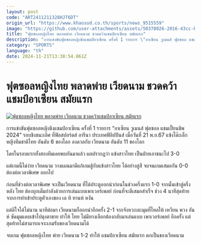 ```yaml
---
layout: post
code: "ART2411211328HJT6DT"
origin_url: "https://www.khaosod.co.th/sports/news_9515559"
image: "https://github.com/user-attachments/assets/50378026-2016-43cc-bf4c-4c3f8e1239ad"
title: "ฟุตซอลหญิงไทย พลาดพ่าย เวียดนาม ชวดคว้าแชมป์อาเซียน สมัยแรก"
description: "การแข่งขันฟุตซอลหญิงชิงแชมป์อาเซียน ครั้งที่ 1 รายการ \"อาเซียน วูเมนส์ ฟุตซอล แชมเปี้ยนชิพ 2024\" รอบชิงชนะเลิศ ที่ฟิลสปอร์ตส์ อารีนา ประเทศฟิลิปปินส์"
category: "SPORTS"
language: "th"
date: 2024-11-21T13:38:54.861Z
---
```


# ฟุตซอลหญิงไทย พลาดพ่าย เวียดนาม ชวดคว้าแชมป์อาเซียน สมัยแรก

[![ฟุตซอลหญิงไทย พลาดพ่าย เวียดนาม ชวดคว้าแชมป์อาเซียน สมัยแรก](https://www.khaosod.co.th/wpapp/uploads/2024/11/S__24903688.jpg "ฟุตซอลหญิงไทย พลาดพ่าย เวียดนาม ชวดคว้าแชมป์อาเซียน สมัยแรก")](https://www.khaosod.co.th/wpapp/uploads/2024/11/S__24903688.jpg)

การแข่งขันฟุตซอลหญิงชิงแชมป์อาเซียน ครั้งที่ 1 รายการ “อาเซียน วูเมนส์ ฟุตซอล แชมเปี้ยนชิพ 2024” รอบชิงชนะเลิศ ที่ฟิลสปอร์ตส์ อารีนา ประเทศฟิลิปปินส์ เมื่อวันที่ 21 พ.ย.67 แข้งโต๊ะเล็กหญิงทีมชาติไทย อันดับ 6 ของโลก ลงดวลกับ เวียดนาม อันดับ 11 ของโลก

โดยในรอบแรกทั้งสองทีมเคยพบกันมาแล้ว ผลปรากฏว่า แข้งสาวไทย เป็นฝ่ายเอาชนะไป 3-0

แต่เกมนี้ไม่ง่าย เวียดนาม วางแผนมาดีแก้เกมสู้กับแข้งสาวไทย ได้อย่างสูสี จบจนเกมเสมอกัน 0-0 ต้องต่อเวลาพิเศษ ออกไป

ก่อนที่ช่วงต่อเวลาพิเศษ จะเป็นเวียดนาม ที่ได้ประตูออกนำก่อนในช่วงครึ่งแรก 1-0 จากนั้นเข้าสู่ครึ่งหลัง ไทย ต้องบุกเต็มกำลังด้วยการเล่นแบบเพาเวอร์เพลย์ ก่อนที่จะตีเสมอสำเร็จ ช่วง 4 นาทีสุดท้าย จากการทำเข้าประตูตัวเองของ เล ทิ ทานห์ หงัน

แต่ดีใจได้ไม่นาน นาทีต่อมา เวียดนามก็ออกนำอีกครั้ง 2-1 จากจังหวะเตะมุมที่ไหลให้ เหวียน พวง อันห์ ซัดมุมแคบเข้าไปตุงตาขาย ทำให้ ไทย ไม่มีทางเลือกต้องกลับมาเล่นแบบ เพาเวอร์เพลย์ อีกครั้ง แต่สุดท้ายไม่สามารถเจาะเกมรับของเวียดนามได้

จบเกม ฟุตซอลหญิงไทย พ่าย เวียดนาม 1-2 ทำให้ แชมป์อาเซียน สมัยแรก ตกเป็นของเวียดนาม

